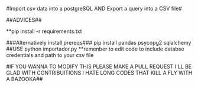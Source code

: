 #Import csv data into a postgreSQL AND Export a query into a CSV file#

##ADVICES##

**pip install -r requirements.txt

###Alternatively install prereqs###
pip install pandas psycopg2 sqlalchemy
##USE
python importador.py 
**remenber to edit code to include databse credentials and path to your csv file 

#IF YOU WANNA TO MODIFY THIS PLEASE MAKE A PULL REQUEST I'LL BE GLAD WITH CONTRIBUITIONS I HATE LONG CODES THAT KILL A FLY WITH A BAZOOKA##



